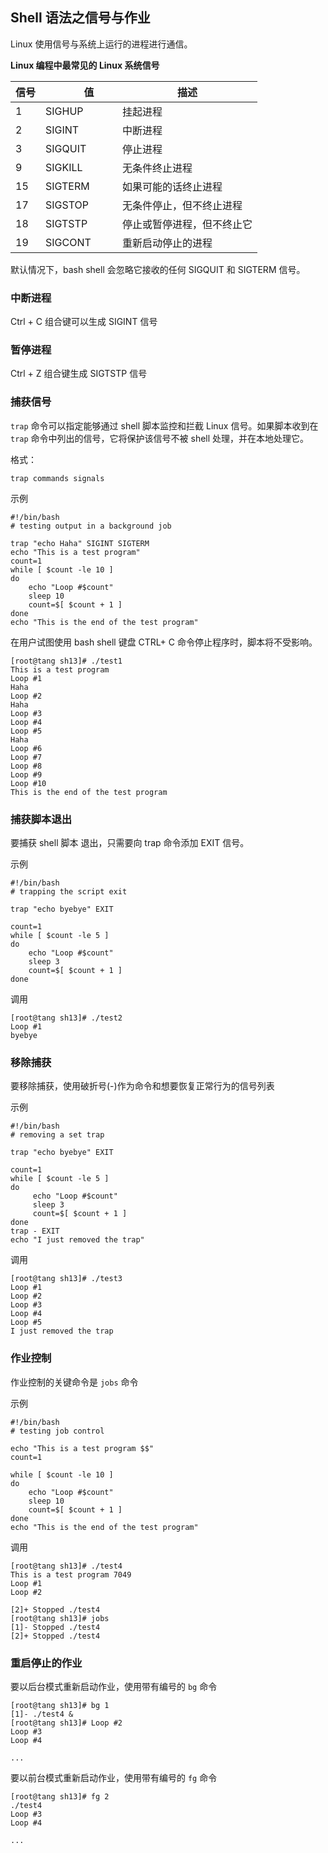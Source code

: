 
## Shell 语法之信号与作业
Linux 使用信号与系统上运行的进程进行通信。

**Linux 编程中最常见的 Linux 系统信号**

|信号 |　　值　|   描述      |
|----|-----------|-----------------------------------|
|1 　|SIGHUP 　　 |挂起进程|
|2 　|SIGINT 　　 |中断进程|
|3 　|SIGQUIT 　　|停止进程|
|9 　|SIGKILL 　　|无条件终止进程|
|15  |SIGTERM 　　|如果可能的话终止进程|
|17  |SIGSTOP 　　|无条件停止，但不终止进程|
|18  |SIGTSTP 　　|停止或暂停进程，但不终止它|
|19  |SIGCONT 　  |重新启动停止的进程|

默认情况下，bash shell 会忽略它接收的任何 SIGQUIT 和 SIGTERM 信号。

 

### 中断进程

Ctrl + C 组合键可以生成 SIGINT 信号

 
### 暂停进程

Ctrl + Z 组合键生成 SIGTSTP 信号


### 捕获信号

`trap` 命令可以指定能够通过 shell 脚本监控和拦截 Linux 信号。如果脚本收到在 `trap` 命令中列出的信号，它将保护该信号不被 shell 处理，并在本地处理它。

格式：

    trap commands signals

示例
```shell
#!/bin/bash
# testing output in a background job

trap "echo Haha" SIGINT SIGTERM
echo "This is a test program"
count=1
while [ $count -le 10 ]
do
    echo "Loop #$count"
    sleep 10
    count=$[ $count + 1 ]
done
echo "This is the end of the test program"
```
在用户试图使用 bash shell 键盘 CTRL+ C 命令停止程序时，脚本将不受影响。

    [root@tang sh13]# ./test1
    This is a test program
    Loop #1
    Haha
    Loop #2
    Haha
    Loop #3
    Loop #4
    Loop #5
    Haha
    Loop #6
    Loop #7
    Loop #8
    Loop #9
    Loop #10
    This is the end of the test program


### 捕获脚本退出

要捕获 shell 脚本 退出，只需要向 trap 命令添加 EXIT 信号。

示例
```shell
#!/bin/bash
# trapping the script exit

trap "echo byebye" EXIT

count=1
while [ $count -le 5 ]
do
    echo "Loop #$count"
    sleep 3
    count=$[ $count + 1 ]
done
```
调用

    [root@tang sh13]# ./test2
    Loop #1
    byebye

 

### 移除捕获

要移除捕获，使用破折号(-)作为命令和想要恢复正常行为的信号列表

示例
```shell
#!/bin/bash
# removing a set trap

trap "echo byebye" EXIT

count=1
while [ $count -le 5 ]
do
     echo "Loop #$count"
     sleep 3
     count=$[ $count + 1 ]
done
trap - EXIT
echo "I just removed the trap"
```
调用

    [root@tang sh13]# ./test3
    Loop #1
    Loop #2
    Loop #3
    Loop #4
    Loop #5
    I just removed the trap

 

### 作业控制

作业控制的关键命令是 `jobs` 命令

示例
```shell
#!/bin/bash
# testing job control

echo "This is a test program $$"
count=1

while [ $count -le 10 ]
do
    echo "Loop #$count"
    sleep 10
    count=$[ $count + 1 ]
done
echo "This is the end of the test program"
```
调用

    [root@tang sh13]# ./test4
    This is a test program 7049
    Loop #1
    Loop #2

    [2]+ Stopped ./test4
    [root@tang sh13]# jobs
    [1]- Stopped ./test4
    [2]+ Stopped ./test4

 

### 重启停止的作业

要以后台模式重新启动作业，使用带有编号的 `bg` 命令

    [root@tang sh13]# bg 1
    [1]- ./test4 &
    [root@tang sh13]# Loop #2
    Loop #3
    Loop #4

    ...

 

要以前台模式重新启动作业，使用带有编号的 `fg` 命令

    [root@tang sh13]# fg 2
    ./test4
    Loop #3
    Loop #4

    ...

